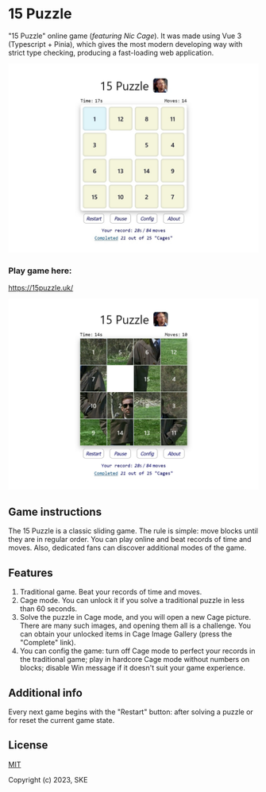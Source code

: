 # 15 Puzzle

"15 Puzzle" online game (_featuring Nic Cage_). It was made using Vue 3 (Typescript + Pinia), which gives the most modern developing way with strict type checking, producing a fast-loading web application.

![15 Puzzle image](public/mode1.jpg)

### Play game here:

https://15puzzle.uk/

![Cage mode](public/mode2.jpg)

## Game instructions

The 15 Puzzle is a classic sliding game. The rule is simple: move blocks until they are in regular order.
You can play online and beat records of time and moves. Also, dedicated fans can discover additional modes of the game.

## Features

1. Traditional game. Beat your records of time and moves.
2. Cage mode. You can unlock it if you solve a traditional puzzle in less than 60 seconds.
3. Solve the puzzle in Cage mode, and you will open a new Cage picture. There are many such images, and opening them all is a challenge. You can obtain your unlocked items in Cage Image Gallery (press the "Complete" link).
4. You can config the game: turn off Cage mode to perfect your records in the traditional game; play in hardcore Cage mode without numbers on blocks; disable Win message if it doesn't suit your game experience.

## Additional info

Every next game begins with the "Restart" button: after solving a puzzle or for reset the current game state.

## License

[MIT](https://opensource.org/licenses/MIT)

Copyright (c) 2023, SKE
